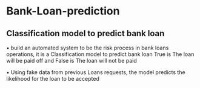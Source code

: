# Bank-Loan-prediction 
## Classification model to predict bank loan

•  build an automated system to be
the risk process in bank loans operations, it is a
Classification model to predict bank loan True is
The loan will be paid off and False is The loan
will not be paid

• Using  fake data from previous Loans requests, the 
model predicts the likelihood for the loan to be 
accepted
